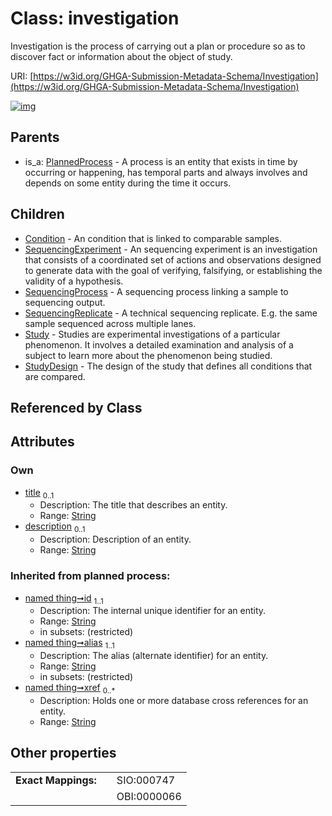 
# Class: investigation


Investigation is the process of carrying out a plan or procedure so as to discover fact or information about the object of study.

URI: [https://w3id.org/GHGA-Submission-Metadata-Schema/Investigation](https://w3id.org/GHGA-Submission-Metadata-Schema/Investigation)


[![img](https://yuml.me/diagram/nofunky;dir:TB/class/[StudyDesign],[Study],[SequencingReplicate],[SequencingProcess],[SequencingExperiment],[PlannedProcess],[Investigation&#124;title:string%20%3F;description:string%20%3F;id(i):string;alias(i):string;xref(i):string%20*]^-[StudyDesign],[Investigation]^-[Study],[Investigation]^-[SequencingReplicate],[Investigation]^-[SequencingProcess],[Investigation]^-[SequencingExperiment],[Investigation]^-[Condition],[PlannedProcess]^-[Investigation],[Condition])](https://yuml.me/diagram/nofunky;dir:TB/class/[StudyDesign],[Study],[SequencingReplicate],[SequencingProcess],[SequencingExperiment],[PlannedProcess],[Investigation&#124;title:string%20%3F;description:string%20%3F;id(i):string;alias(i):string;xref(i):string%20*]^-[StudyDesign],[Investigation]^-[Study],[Investigation]^-[SequencingReplicate],[Investigation]^-[SequencingProcess],[Investigation]^-[SequencingExperiment],[Investigation]^-[Condition],[PlannedProcess]^-[Investigation],[Condition])

## Parents

 *  is_a: [PlannedProcess](PlannedProcess.md) - A process is an entity that exists in time by occurring or happening, has temporal parts and always involves and depends on some entity during the time it occurs.

## Children

 * [Condition](Condition.md) - An condition that is linked to comparable samples.
 * [SequencingExperiment](SequencingExperiment.md) - An sequencing experiment is an investigation that consists of a coordinated set of actions and observations designed to generate data with the goal of verifying, falsifying, or establishing the validity of a hypothesis.
 * [SequencingProcess](SequencingProcess.md) - A sequencing process linking a sample to sequencing output.
 * [SequencingReplicate](SequencingReplicate.md) - A technical sequencing replicate. E.g. the same sample sequenced across multiple lanes.
 * [Study](Study.md) - Studies are experimental investigations of a particular phenomenon. It involves a detailed examination and analysis of a subject to learn more about the phenomenon being studied.
 * [StudyDesign](StudyDesign.md) - The design of the study that defines all conditions that are compared.

## Referenced by Class


## Attributes


### Own

 * [title](title.md)  <sub>0..1</sub>
     * Description: The title that describes an entity.
     * Range: [String](types/String.md)
 * [description](description.md)  <sub>0..1</sub>
     * Description: Description of an entity.
     * Range: [String](types/String.md)

### Inherited from planned process:

 * [named thing➞id](named_thing_id.md)  <sub>1..1</sub>
     * Description: The internal unique identifier for an entity.
     * Range: [String](types/String.md)
     * in subsets: (restricted)
 * [named thing➞alias](named_thing_alias.md)  <sub>1..1</sub>
     * Description: The alias (alternate identifier) for an entity.
     * Range: [String](types/String.md)
     * in subsets: (restricted)
 * [named thing➞xref](named_thing_xref.md)  <sub>0..\*</sub>
     * Description: Holds one or more database cross references for an entity.
     * Range: [String](types/String.md)

## Other properties

|  |  |  |
| --- | --- | --- |
| **Exact Mappings:** | | SIO:000747 |
|  | | OBI:0000066 |

